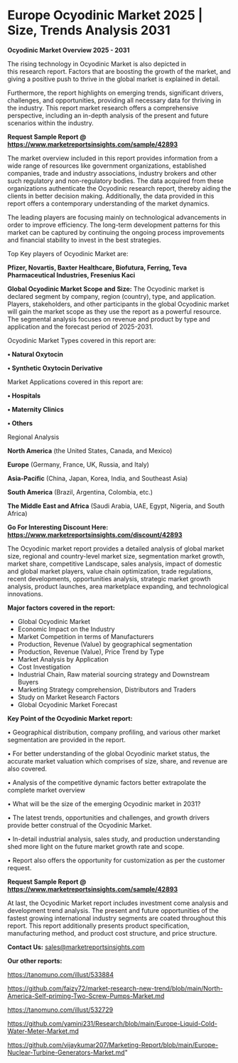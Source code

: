 # Europe Ocyodinic Market 2025 | Size, Trends Analysis 2031

<Strong> Ocyodinic Market Overview 2025 - 2031</strong>

The rising technology in Ocyodinic Market is also depicted in this research report. Factors that are boosting the growth of the market, and giving a positive push to thrive in the global market is explained in detail.

Furthermore, the report highlights on emerging trends, significant drivers, challenges, and opportunities, providing all necessary data for thriving in the industry. This report market research offers a comprehensive perspective, including an in-depth analysis of the present and future scenarios within the industry.

<strong>Request Sample Report @ <a href=https://www.marketreportsinsights.com/sample/42893>https://www.marketreportsinsights.com/sample/42893</a></strong>

The market overview included in this report provides information from a wide range of resources like government organizations, established companies, trade and industry associations, industry brokers and other such regulatory and non-regulatory bodies. The data acquired from these organizations authenticate the Ocyodinic research report, thereby aiding the clients in better decision making. Additionally, the data provided in this report offers a contemporary understanding of the market dynamics.

The leading players are focusing mainly on technological advancements in order to improve efficiency. The long-term development patterns for this market can be captured by continuing the ongoing process improvements and financial stability to invest in the best strategies.

Top Key players of Ocyodinic Market are:

<strong>Pfizer, Novartis, Baxter Healthcare, Biofutura, Ferring, Teva Pharmaceutical Industries, Fresenius Kaci</strong>

<strong><b>Global Ocyodinic Market Scope and Size:</b></strong>
The Ocyodinic market is declared segment by company, region (country), type, and application. Players, stakeholders, and other participants in the global Ocyodinic market will gain the market scope as they use the report as a powerful resource. The segmental analysis focuses on revenue and product by type and application and the forecast period of 2025-2031.

Ocyodinic Market Types covered in this report are:

<strong>•  Natural Oxytocin

•  Synthetic Oxytocin Derivative</strong>

Market Applications covered in this report are:

<strong>•  Hospitals

•  Maternity Clinics

•  Others</strong> 

Regional Analysis

<strong>North America</strong> (the United States, Canada, and Mexico)

<strong>Europe</strong> (Germany, France, UK, Russia, and Italy)

<strong>Asia-Pacific</strong> (China, Japan, Korea, India, and Southeast Asia)

<strong>South America</strong> (Brazil, Argentina, Colombia, etc.)

<strong>The Middle East and Africa</strong> (Saudi Arabia, UAE, Egypt, Nigeria, and South Africa)

<strong>Go For Interesting Discount Here: <a href=https://www.marketreportsinsights.com/discount/42893>https://www.marketreportsinsights.com/discount/42893</a></strong>

The Ocyodinic market report provides a detailed analysis of global market size, regional and country-level market size, segmentation market growth, market share, competitive Landscape, sales analysis, impact of domestic and global market players, value chain optimization, trade regulations, recent developments, opportunities analysis, strategic market growth analysis, product launches, area marketplace expanding, and technological innovations.

<strong><b>Major factors covered in the report:</b></strong>
<ul>
  <li>Global Ocyodinic Market </li>
  <li>Economic Impact on the Industry</li>
  <li>Market Competition in terms of Manufacturers</li>
  <li>Production, Revenue (Value) by geographical segmentation</li>
  <li>Production, Revenue (Value), Price Trend by Type</li>
  <li>Market Analysis by Application</li>
  <li>Cost Investigation</li>
  <li>Industrial Chain, Raw material sourcing strategy and Downstream Buyers</li>
  <li>Marketing Strategy comprehension, Distributors and Traders</li>
  <li>Study on Market Research Factors</li>
  <li>Global Ocyodinic Market Forecast</li>
</ul>

<strong><b>Key Point of the Ocyodinic Market report:</b></strong>

• Geographical distribution, company profiling, and various other market segmentation are provided in the report.

• For better understanding of the global Ocyodinic market status, the accurate market valuation which comprises of size, share, and revenue are also covered.

• Analysis of the competitive dynamic factors better extrapolate the complete market overview

• What will be the size of the emerging Ocyodinic market in 2031?

• The latest trends, opportunities and challenges, and growth drivers provide better construal of the Ocyodinic Market.

• In-detail industrial analysis, sales study, and production understanding shed more light on the future market growth rate and scope.

• Report also offers the opportunity for customization as per the customer request.

<strong>Request Sample Report @ <a href=https://www.marketreportsinsights.com/sample/42893>https://www.marketreportsinsights.com/sample/42893</a></strong>

At last, the Ocyodinic Market report includes investment come analysis and development trend analysis. The present and future opportunities of the fastest growing international industry segments are coated throughout this report. This report additionally presents product specification, manufacturing method, and product cost structure, and price structure.

<strong>Contact Us:</strong>
sales@marketreportsinsights.com

<strong>Our other reports:</strong>

<a href=https://tanomuno.com/illust/533884>https://tanomuno.com/illust/533884</a>

<a href=https://github.com/faizy72/market-research-new-trend/blob/main/North-America-Self-priming-Two-Screw-Pumps-Market.md>https://github.com/faizy72/market-research-new-trend/blob/main/North-America-Self-priming-Two-Screw-Pumps-Market.md</a>

<a href=https://tanomuno.com/illust/532729>https://tanomuno.com/illust/532729</a>

<a href=https://github.com/yamini231/Research/blob/main/Europe-Liquid-Cold-Water-Meter-Market.md>https://github.com/yamini231/Research/blob/main/Europe-Liquid-Cold-Water-Meter-Market.md</a>

<a href=https://github.com/vijaykumar207/Marketing-Report/blob/main/Europe-Nuclear-Turbine-Generators-Market.md>https://github.com/vijaykumar207/Marketing-Report/blob/main/Europe-Nuclear-Turbine-Generators-Market.md</a>"
